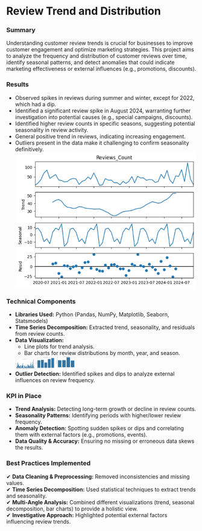 # Review Trend and Distribution

### Summary 
Understanding customer review trends is crucial for businesses to improve customer engagement and optimize marketing strategies. This project aims to analyze the frequency and distribution of customer reviews over time, identify seasonal patterns, and detect anomalies that could indicate marketing effectiveness or external influences (e.g., promotions, discounts).

### Results
- Observed spikes in reviews during summer and winter, except for 2022, which had a dip.
- Identified a significant review spike in August 2024, warranting further investigation into potential causes (e.g., special campaigns, discounts).
- Identified higher review counts in specific seasons, suggesting potential seasonality in review activity.
- General positive trend in reviews, indicating increasing engagement.
- Outliers present in the data make it challenging to confirm seasonality definitively.
![](img/summary.png)

### Technical Components 
- **Libraries Used:** Python (Pandas, NumPy, Matplotlib, Seaborn, Statsmodels) <br />
- **Time Series Decomposition:** Extracted trend, seasonality, and residuals from review counts. <br />
- **Data Visualization:**
    - Line plots for trend analysis.
    - Bar charts for review distributions by month, year, and season. <br />
    <img src="img/distributionYearMonth.png" width="50">
    <img src="img/distributionYear.png" width="50">
    <img src="img/distributionSeason.png" width="50">
- **Outlier Detection:** Identified spikes and dips to analyze external influences on review frequency.

### KPI in Place
- **Trend Analysis:** Detecting long-term growth or decline in review counts.<br />
- **Seasonality Patterns:** Identifying periods with higher/lower review frequency.<br />
- **Anomaly Detection:** Spotting sudden spikes or dips and correlating them with external factors (e.g., promotions, events).<br />
- **Data Quality & Accuracy:** Ensuring no missing or erroneous data skews the results.

### Best Practices Implemented
✔ **Data Cleaning & Preprocessing:** Removed inconsistencies and missing values.<br />
✔ **Time Series Decomposition:** Used statistical techniques to extract trends and seasonality.<br />
✔ **Multi-Angle Analysis:** Combined different visualizations (trend, seasonal decomposition, bar charts) to provide a holistic view.<br />
✔ **Investigative Approach:** Highlighted potential external factors influencing review trends.



